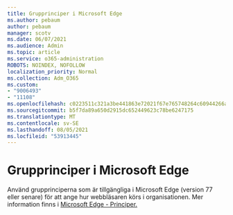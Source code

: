 ```yaml
---
title: Grupprinciper i Microsoft Edge
ms.author: pebaum
author: pebaum
manager: scotv
ms.date: 06/07/2021
ms.audience: Admin
ms.topic: article
ms.service: o365-administration
ROBOTS: NOINDEX, NOFOLLOW
localization_priority: Normal
ms.collection: Adm_O365
ms.custom:
- "9006493"
- "11108"
ms.openlocfilehash: c0223511c321a3be441863e72021f67e765748264c60944266ac1bdccdc78896
ms.sourcegitcommit: b5f7da89a650d2915dc652449623c78be6247175
ms.translationtype: MT
ms.contentlocale: sv-SE
ms.lasthandoff: 08/05/2021
ms.locfileid: "53913445"
---
```

# <a name="group-policies-in-microsoft-edge"></a>Grupprinciper i Microsoft Edge

Använd grupprinciperna som är tillgängliga i Microsoft Edge (version 77 eller senare) för att ange hur webbläsaren körs i organisationen. Mer information finns i [Microsoft Edge - Principer.](/deployedge/microsoft-edge-policies#available-policies)